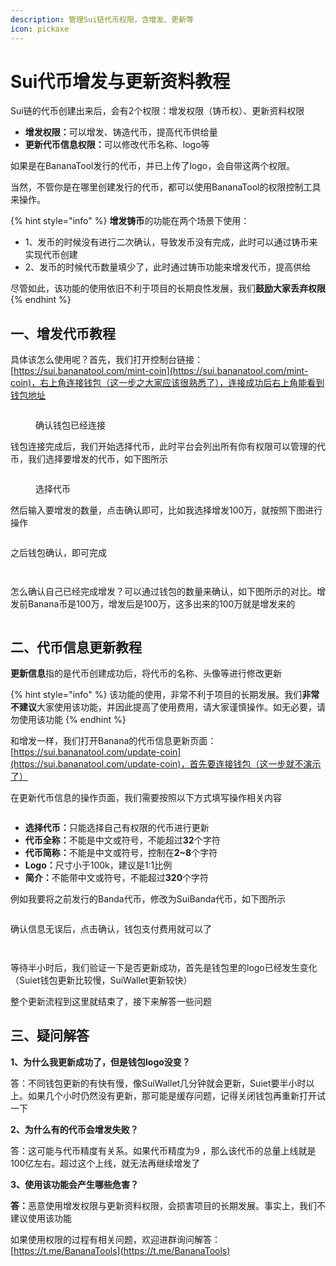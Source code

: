 ```yaml
---
description: 管理Sui链代币权限，含增发、更新等
icon: pickaxe
---
```


# Sui代币增发与更新资料教程

Sui链的代币创建出来后，会有2个权限：增发权限（铸币权）、更新资料权限

* **增发权限：**&#x53EF;以增发、铸造代币，提高代币供给量
* **更新代币信息权限：**&#x53EF;以修改代币名称、logo等

如果是在BananaTool发行的代币，并已上传了logo，会自带这两个权限。

当然，不管你是在哪里创建发行的代币，都可以使用BananaTool的权限控制工具来操作。

{% hint style="info" %}
**增发铸币**的功能在两个场景下使用：

* 1、发币的时候没有进行二次确认，导致发币没有完成，此时可以通过铸币来实现代币创建
* 2、发币的时候代币数量填少了，此时通过铸币功能来增发代币，提高供给

尽管如此，该功能的使用依旧不利于项目的长期良性发展，我们**鼓励大家丢弃权限**
{% endhint %}

## **一、增发代币教程**

具体该怎么使用呢？首先，我们打开控制台链接：[https://sui.bananatool.com/mint-coin](https://sui.bananatool.com/mint-coin)，右上角连接钱包（这一步之大家应该很熟悉了），连接成功后右上角能看到钱包地址

<figure><img src="../.gitbook/assets/image (42).png" alt=""><figcaption><p>确认钱包已经连接</p></figcaption></figure>

钱包连接完成后，我们开始选择代币，此时平台会列出所有你有权限可以管理的代币，我们选择要增发的代币，如下图所示

<figure><img src="../.gitbook/assets/image (43).png" alt=""><figcaption><p>选择代币</p></figcaption></figure>

然后输入要增发的数量，点击确认即可，比如我选择增发100万，就按照下图进行操作

<figure><img src="../.gitbook/assets/image (44).png" alt=""><figcaption></figcaption></figure>

之后钱包确认，即可完成

<figure><img src="../.gitbook/assets/image (45).png" alt=""><figcaption></figcaption></figure>

<figure><img src="../.gitbook/assets/image (46).png" alt=""><figcaption></figcaption></figure>

怎么确认自己已经完成增发？可以通过钱包的数量来确认，如下图所示的对比。增发前Banana币是100万，增发后是100万，这多出来的100万就是增发来的

<figure><img src="../.gitbook/assets/image (48).png" alt=""><figcaption></figcaption></figure>

## **二、代币信息更新教程**

**更新信息**指的是代币创建成功后，将代币的名称、头像等进行修改更新

{% hint style="info" %}
该功能的使用，非常不利于项目的长期发展。我们**非常不建议**大家使用该功能，并因此提高了使用费用，请大家谨慎操作。如无必要，请勿使用该功能
{% endhint %}

和增发一样，我们打开Banana的代币信息更新页面：[https://sui.bananatool.com/update-coin](https://sui.bananatool.com/update-coin)，首先要连接钱包（这一步就不演示了）

在更新代币信息的操作页面，我们需要按照以下方式填写操作相关内容

<figure><img src="../.gitbook/assets/image (49).png" alt=""><figcaption></figcaption></figure>

* **选择代币：**&#x53EA;能选择自己有权限的代币进行更新
* **代币全称：**&#x4E0D;能是中文或符号，不能超过**32**个字符
* **代币简称：**&#x4E0D;能是中文或符号，控制在**2\~8**个字符
* **Logo：**&#x5C3A;寸小于100k，建议是1:1比例
* **简介：**&#x4E0D;能带中文或符号，不能超过**320**个字符

例如我要将之前发行的Banda代币，修改为SuiBanda代币，如下图所示

<figure><img src="../.gitbook/assets/image (50).png" alt=""><figcaption></figcaption></figure>

确认信息无误后，点击确认，钱包支付费用就可以了

<figure><img src="../.gitbook/assets/image (51).png" alt=""><figcaption></figcaption></figure>

<figure><img src="../.gitbook/assets/image (52).png" alt=""><figcaption></figcaption></figure>

等待半小时后，我们验证一下是否更新成功，首先是钱包里的logo已经发生变化（Suiet钱包更新比较慢，SuiWallet更新较快）

整个更新流程到这里就结束了，接下来解答一些问题

## **三、疑问解答** <a href="#san-yi-wen-jie-da" id="san-yi-wen-jie-da"></a>

**1、为什么我更新成功了，但是钱包logo没变？**

答：不同钱包更新的有快有慢，像SuiWallet几分钟就会更新，Suiet要半小时以上。如果几个小时仍然没有更新，那可能是缓存问题，记得关闭钱包再重新打开试一下

**2、为什么有的代币会增发失败？**

答：这可能与代币精度有关系。如果代币精度为9 ，那么该代币的总量上线就是100亿左右。超过这个上线，就无法再继续增发了

**3、使用该功能会产生哪些危害？**

**答：**&#x6076;意使用增发权限与更新资料权限，会损害项目的长期发展。事实上，我们不建议使用该功能

如果使用权限的过程有相关问题，欢迎进群询问解答：[https://t.me/BananaTools](https://t.me/BananaTools)

